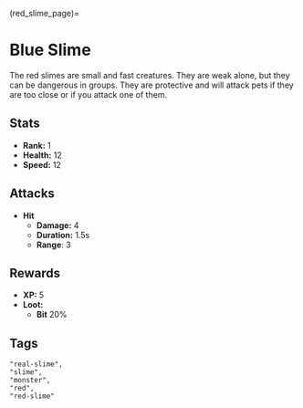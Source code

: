 (red_slime_page)=
# Blue Slime

The red slimes are small and fast creatures. They are weak alone, but they can be dangerous in groups. They are protective and will attack pets if they are too close or if you attack one of them.

## Stats

- **Rank:** 1
- **Health:** 12
- **Speed:** 12

## Attacks
  - **Hit**
    - **Damage:** 4
    - **Duration:** 1.5s
    - **Range**: 3

## Rewards
- **XP:** 5
- **Loot:**
    - **Bit** 20%

## Tags

```
"real-slime",
"slime",
"monster",
"red",
"red-slime"
```